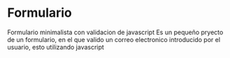 # Formulario
Formulario minimalista con validacion de javascript
Es un pequeño pryecto de un formulario, en el que valido un correo electronico introducido por el usuario, esto utilizando javascript
